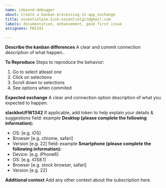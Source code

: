 ```yaml
---
name: inbound-debugger
about: Create a kanban-processing-in-app_exchange
title: essentialpim-Icon-essentialgit@gmail.com
labels: documentation, enhancement, good first issue
assignees: FW1342

---
```


**Describe the kanban differences**
A clear and commit connection description of what happen..

**To Reproduce**
Steps to reproduce the behavior:
1. Go to select atleast one
2. Click on selections
3. Scroll down to selections
4. See options when commited

**Expected exchange**
A clear and connection option  description of what you expected to happen.

**slackbot/FW1342**
If applicable, add token to help explain your details & suggestions
field: example
**Desktop (please complete the following information):**
 - OS: [e.g. iOS]
 - Browser [e.g. chrome, safari]
 - Version [e.g. 22]
field: example
**Smartphone (please complete the following information):**
 - Device: [e.g. iPhone6]
 - OS: [e.g. iOS8.1]
 - Browser [e.g. stock browser, safari]
 - Version [e.g. 22]

**Additional context**
Add any other context about the subscription here.
